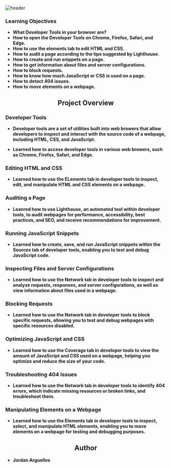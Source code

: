 ![header](https://capsule-render.vercel.app/api?type=venom&height=300&color=9FECEE&text=WEB%20DEV%20%20TOOLS&textBg=false&descAlign=50&desc=Understanding%20the%20concept%20of%20Developer%20tools&descSize=15&descAlignY=66)

  <h3><span>Learning Objectives</span><b></h3>
  
  * What Developer Tools in your browser are?
  * How to open the Developer Tools on Chrome, Firefox, Safari, and Edge.
  * How to use the elements tab to edit HTML and CSS.
  * How to audit a page according to the tips suggested by Lighthouse.
  * How to create and run snippets on a page.
  * How to get information about files and server configurations.
  * How to block requests.
  * How to know how much JavaScript or CSS is used on a page.
  * How to detect 404 issues.
  * How to move elements on a webpage.

<h2 align="center">Project Overview<b></h2>

<h3>Developer Tools</h3>

  * <p>Developer tools are a set of utilities built into web browers that allow developers to inspect and interact with the source code of a webpage, including HTML, CSS, and JavaScript.</p>
  * <p>Learned how to access developer tools in various web browers, such as Chrome, Firefox, Safari, and Edge.</p>

<h3>Editing HTML and CSS</h3>

  * <p>Learned how to use the ELements tab in developer tools to inspect, edit, and manipulate HTML and CSS elements on a webpage.</p>

<h3>Auditing a Page</h3>

  * <p>Leanred how to use Lighthouse, an automated tool within developer tools, to audit webpages for performance, accessibility, best practices, and SEO, and receive recommendations for improvement. </p>

<h3>Running JavaScript Snippets</h3>

  * <p>Learned how to create, save, and run JavaScript snippets within the Sources tab of developer tools, enabling you to test and debug JavaScript code.</p>

<h3>Inspecting Files and Server Configurations</h3>

  * <p>Learned how to use the Network tab in developer tools to inspect and analyze requests, responses, and server configurations, as well as view information about files used in a webpage.</p>

<h3>Blocking Requests</h3>

  * <p>Learned how to use the Network tab in developer tools to block specific requests, allowing you to test and debug webpages with specific resources disabled.</p>

  <h3>Optimizing JavaScript and CSS</h3>

  * <p>Learned how to use the Coverage tab in developer tools to view the amount of JavaScript and CSS used on a webpage, helping you optimize and reduce the size of your code.</p>

<h3>Troubleshooting 404 Issues</h3>

  * <p>Learned how to use the Network tab in developer tools to identify 404 errors, which indicate missing resources or broken links, and troubleshoot them.</p>

<h3>Manipulating Elements on a Webpage</h3>

  * <p>Learned how to use the Elements tab in developer tools to inspect, select, and manipulate HTML elements, enabling you to move elements on a webpage for testing and debugging purposes.</p>

<h2 align="center">Author<b></h2>

  * Jordan Arguelles
